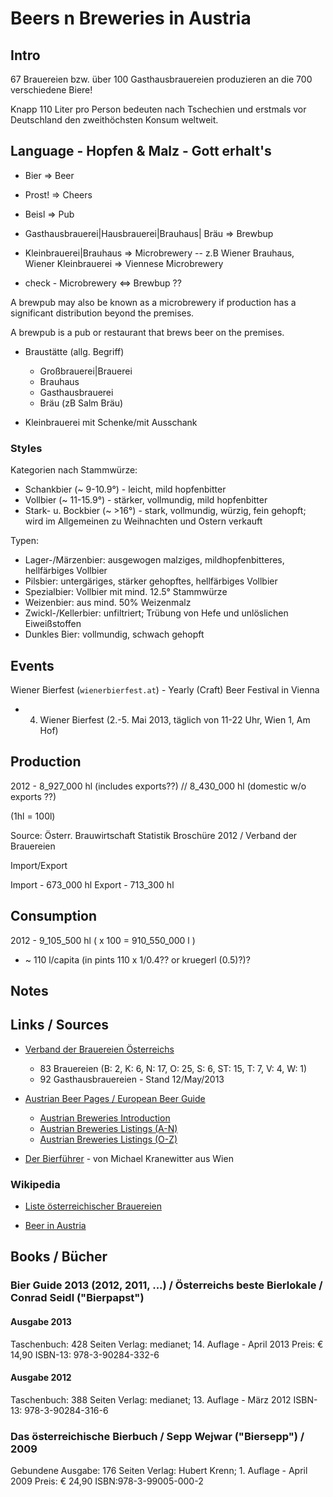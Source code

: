 # Beers n Breweries in Austria

## Intro

67 Brauereien bzw. über 100 Gasthausbrauereien produzieren
an die 700 verschiedene Biere!

Knapp 110 Liter pro Person bedeuten nach Tschechien
und erstmals vor Deutschland den zweithöchsten Konsum weltweit.


## Language - Hopfen & Malz - Gott erhalt's

- Bier  => Beer
- Prost! => Cheers
- Beisl => Pub
- Gasthausbrauerei|Hausbrauerei|Brauhaus|<X> Bräu => Brewbup 
- Kleinbrauerei|Brauhaus  => Microbrewery
  -- z.B Wiener Brauhaus, Wiener Kleinbrauerei  => Viennese Microbrewery

- check - Microbrewery <=> Brewbup ??

A brewpub may also be known as a microbrewery
if production has a significant distribution beyond the premises.

A brewpub is a pub or restaurant that brews beer on the premises.

-  Braustätte (allg. Begriff)
   - Großbrauerei|Brauerei
   - Brauhaus
   - Gasthausbrauerei
   - <X> Bräu (zB Salm Bräu)


- Kleinbrauerei mit Schenke/mit Ausschank 



### Styles

Kategorien nach Stammwürze:

- Schankbier   (~ 9-10.9°)    - leicht, mild hopfenbitter
- Vollbier     (~ 11-15.9°)   - stärker, vollmundig, mild hopfenbitter
- Stark- u. Bockbier (~ >16°) -  stark, vollmundig, würzig, fein gehopft; wird im Allgemeinen zu Weihnachten und Ostern verkauft

Typen:

- Lager-/Märzenbier: ausgewogen malziges, mildhopfenbitteres, hellfärbiges Vollbier
- Pilsbier: untergäriges, stärker gehopftes, hellfärbiges Vollbier
- Spezialbier: Vollbier mit mind. 12.5° Stammwürze
- Weizenbier: aus mind. 50% Weizenmalz
- Zwickl-/Kellerbier: unfiltriert; Trübung von Hefe und unlöslichen Eiweißstoffen
- Dunkles Bier: vollmundig, schwach gehopft


## Events

Wiener Bierfest (`wienerbierfest.at`) - Yearly (Craft) Beer Festival in Vienna

- 4. Wiener Bierfest (2.-5. Mai 2013, täglich von 11-22 Uhr, Wien 1, Am Hof)

## Production

2012 - 8_927_000 hl (includes exports??) //    8_430_000 hl  (domestic w/o exports ??)

(1hl = 100l)

Source: Österr. Brauwirtschaft Statistik Broschüre 2012 / Verband der Brauereien

Import/Export

Import - 673_000 hl
Export - 713_300 hl


## Consumption

2012 - 9_105_500 hl   ( x 100 = 910_550_000 l )

- ~ 110 l/capita  (in pints  110 x 1/0.4?? or kruegerl (0.5)?)?


## Notes



## Links / Sources

- [Verband der Brauereien Österreichs](http://www.bierserver.at)
    - 83 Brauereien (B: 2, K: 6, N: 17, O: 25, S: 6, ST: 15, T: 7, V: 4, W: 1)
    - 92 Gasthausbrauereien  -  Stand 12/May/2013


- [Austrian Beer Pages / European Beer Guide](http://www.europeanbeerguide.net/#austria)
    - [Austrian Breweries Introduction](http://www.europeanbeerguide.net/austintr.htm)
    - [Austrian Breweries Listings (A-N)](http://www.europeanbeerguide.net/austbrew.htm)
    - [Austrian Breweries Listings (O-Z)](http://www.europeanbeerguide.net/austbrw2.htm)

- [Der Bierführer](http://www.brauereifuehrer.com) - von Michael Kranewitter aus Wien

### Wikipedia

- [Liste österreichischer Brauereien](http://de.wikipedia.org/wiki/Liste_österreichischer_Brauereien)

- [Beer in Austria](http://en.wikipedia.org/wiki/Beer_in_Austria)

## Books / Bücher

### Bier Guide 2013 (2012, 2011, ...) / Österreichs beste Bierlokale / Conrad Seidl ("Bierpapst")

#### Ausgabe 2013

Taschenbuch: 428 Seiten
Verlag: medianet; 14. Auflage - April 2013
Preis: € 14,90
ISBN-13: 978-3-90284-332-6

#### Ausgabe 2012

Taschenbuch: 388 Seiten
Verlag: medianet; 13. Auflage - März 2012
ISBN-13: 978-3-90284-316-6


### Das österreichische Bierbuch / Sepp Wejwar ("Biersepp") / 2009

Gebundene Ausgabe: 176 Seiten
Verlag: Hubert Krenn; 1. Auflage - April 2009
Preis: € 24,90
ISBN:978-3-99005-000-2

